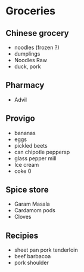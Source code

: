 # Groceries

## Chinese grocery

- noodles (frozen ?)
- dumplings
- Noodles Raw
- duck, pork

## Pharmacy

- Advil

## Provigo

- bananas
- eggs
- pickled beets
- can chipotle peppersp
- glass pepper mill
- Ice cream
- coke 0

## Spice store

- Garam Masala
- Cardamom pods
- Cloves

## Recipies

- sheet pan pork tenderloin
- beef barbacoa
- pork shoulder
